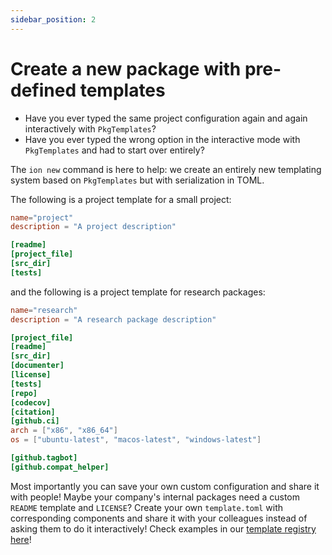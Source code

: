 ```yaml
---
sidebar_position: 2
---
```



# Create a new package with pre-defined templates

- Have you ever typed the same project configuration again and again interactively with `PkgTemplates`?
- Have you ever typed the wrong option in the interactive mode with `PkgTemplates` and had to start over entirely?

The `ion new` command is here to help: we create an entirely new templating system based on `PkgTemplates` but with serialization in TOML.

The following is a project template for a small project:

```toml
name="project"
description = "A project description"

[readme]
[project_file]
[src_dir]
[tests]
```

and the following is a project template for research packages:

```toml
name="research"
description = "A research package description"

[project_file]
[readme]
[src_dir]
[documenter]
[license]
[tests]
[repo]
[codecov]
[citation]
[github.ci]
arch = ["x86", "x86_64"]
os = ["ubuntu-latest", "macos-latest", "windows-latest"]

[github.tagbot]
[github.compat_helper]
```

Most importantly you can save your own custom configuration and share it with people! Maybe your company's internal packages need a custom `README` template and `LICENSE`? Create your own `template.toml` with corresponding components and share it with your colleagues instead of asking them to do it interactively! Check examples in our [template registry here](https://github.com/Roger-luo/ion-templates)!
